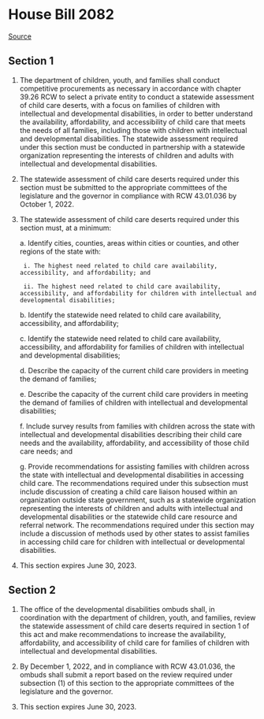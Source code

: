 # House Bill 2082

[Source](http://lawfilesext.leg.wa.gov/biennium/2021-22/Pdf/Bills/House%20Bills/2082.pdf)
## Section 1
1. The department of children, youth, and families shall conduct competitive procurements as necessary in accordance with chapter 39.26 RCW to select a private entity to conduct a statewide assessment of child care deserts, with a focus on families of children with intellectual and developmental disabilities, in order to better understand the availability, affordability, and accessibility of child care that meets the needs of all families, including those with children with intellectual and developmental disabilities. The statewide assessment required under this section must be conducted in partnership with a statewide organization representing the interests of children and adults with intellectual and developmental disabilities.

2. The statewide assessment of child care deserts required under this section must be submitted to the appropriate committees of the legislature and the governor in compliance with RCW 43.01.036 by October 1, 2022.

3. The statewide assessment of child care deserts required under this section must, at a minimum:

    a. Identify cities, counties, areas within cities or counties, and other regions of the state with:

        i. The highest need related to child care availability, accessibility, and affordability; and

        ii. The highest need related to child care availability, accessibility, and affordability for children with intellectual and developmental disabilities;

    b. Identify the statewide need related to child care availability, accessibility, and affordability;

    c. Identify the statewide need related to child care availability, accessibility, and affordability for families of children with intellectual and developmental disabilities;

    d. Describe the capacity of the current child care providers in meeting the demand of families;

    e. Describe the capacity of the current child care providers in meeting the demand of families of children with intellectual and developmental disabilities;

    f. Include survey results from families with children across the state with intellectual and developmental disabilities describing their child care needs and the availability, affordability, and accessibility of those child care needs; and

    g. Provide recommendations for assisting families with children across the state with intellectual and developmental disabilities in accessing child care. The recommendations required under this subsection must include discussion of creating a child care liaison housed within an organization outside state government, such as a statewide organization representing the interests of children and adults with intellectual and developmental disabilities or the statewide child care resource and referral network. The recommendations required under this section may include a discussion of methods used by other states to assist families in accessing child care for children with intellectual or developmental disabilities.

4. This section expires June 30, 2023.


## Section 2
1. The office of the developmental disabilities ombuds shall, in coordination with the department of children, youth, and families, review the statewide assessment of child care deserts required in section 1 of this act and make recommendations to increase the availability, affordability, and accessibility of child care for families of children with intellectual and developmental disabilities.

2. By December 1, 2022, and in compliance with RCW 43.01.036, the ombuds shall submit a report based on the review required under subsection (1) of this section to the appropriate committees of the legislature and the governor.

3. This section expires June 30, 2023.

